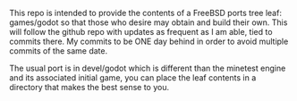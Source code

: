 This repo is intended to provide the contents of a FreeBSD ports tree leaf: games/godot so that those who desire may obtain and build their own. This will follow the github repo with updates as frequent as I am able, tied to commits there. My commits to be ONE day behind in order to avoid multiple commits of the same date.


The usual port is in devel/godot which is different than the minetest engine and its associated initial game, you can place the leaf contents in a directory that makes the best sense to you.
